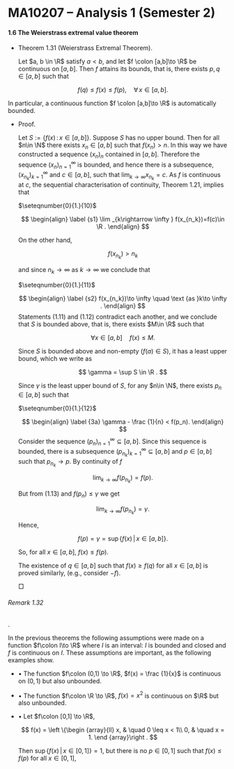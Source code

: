 MA10207 – Analysis 1 (Semester 2)
=================================

#### 1.6 The Weierstrass extremal value theorem

*   Theorem 1.31 (Weierstrass Extremal Theorem). 
    
    Let $a, b \in \R$ satisfy $a<b$, and let $f \colon [a,b]\to \R$ be continuous on $[a,b]$. Then $f$ attains its bounds, that is, there exists $p, q \in [a,b]$ such that
    
    $$ f(q) \leq f(x) \leq f(p), \quad \forall \, x \in [a,b]. $$
    

In particular, a continuous function $f \colon [a,b]\to \R$ is automatically bounded.

*   Proof.
    
    Let $S:=\{f(x)\,:\,x\in [a,\,b]\}$. Suppose $S$ has no upper bound. Then for all $n\in \N$ there exists $x_n \in [a,b]$ such that $f(x_n)> n$. In this way we have constructed a sequence $(x_n)_n$ contained in $[a,b]$. Therefore the sequence $(x_n)_{n=1}^\infty$ is bounded, and hence there is a subsequence, $(x_{n_k})_{k=1}^\infty$ and $c \in [a,b]$, such that $\displaystyle \lim _{k\to \infty }x_{n_k} = c$. As $f$ is continuous at $c$, the sequential characterisation of continuity, Theorem 1.21, implies that
    
    $\seteqnumber{0}{1.}{10}$
    
    $$ \begin{align} \label {s1} \lim _{k\rightarrow \infty } f(x_{n_k})=f(c)\in \R . \end{align} $$
    
    On the other hand,
    
    $$ f(x_{n_k})>n_{k} $$
    
    and since $n_k\to \infty$ as $k\to \infty$ we conclude that
    
    $\seteqnumber{0}{1.}{11}$
    
    $$ \begin{align} \label {s2} f(x_{n_k})\to \infty \quad \text {as }k\to \infty . \end{align} $$ Statements (1.11) and (1.12) contradict each another, and we conclude that $S$ is bounded above, that is, there exists $M\in \R$ such that
    
    $$ \forall x\in [a,\,b]\quad f(x)\leq M. $$
    
    Since $S$ is bounded above and non-empty ($f(a)\in S$), it has a least upper bound, which we write as
    
    $$ \gamma = \sup S \in \R . $$
    
    Since $\gamma$ is the least upper bound of $S$, for any $n\in \N$, there exists $p_n \in [a,b]$ such that
    
    $\seteqnumber{0}{1.}{12}$
    
    $$ \begin{align} \label {3a} \gamma - \frac {1}{n} < f(p_n). \end{align} $$ Consider the sequence $(p_n)_{n=1}^\infty \subseteq [a,b]$. Since this sequence is bounded, there is a subsequence $(p_{n_k})_{k=1}^\infty \subseteq [a,b]$ and $p \in [a,b]$ such that $p_{n_k} \to p$. By continuity of $f$
    
    $$ \lim _{k\to \infty } f(p_{n_k}) = f(p). $$
    
    But from (1.13) and $f(p_n) \leq \gamma$ we get
    
    $$ \lim _{k\to \infty }f(p_{n_k}) = \gamma . $$
    
    Hence,
    
    $$ f(p) = \gamma = \sup \left \{f(x) \, | \, x \in [a,b]\right \}. $$
    
    So, for all $x\in [a,\,b]$, $f(x) \leq f(p)$.
    
    The existence of $q\in [a,\,b]$ such that $f(x)\geq f(q)$ for all $x\in [a,\,b]$ is proved similarly, (e.g., consider $-f$).
    
     □
    

###### Remark 1.32

. 

In the previous theorems the following assumptions were made on a function $f\colon I\to \R$ where $I$ is an interval: $I$ is bounded and closed and $f$ is continuous on $I$. These assumptions are important, as the following examples show.

*   • The function $f\colon (0,1) \to \R$, $f(x) = \frac {1}{x}$ is continuous on $(0,1)$ but also unbounded.
    
*   • The function $f\colon \R \to \R$, $f(x) = x^2$ is continuous on $\R$ but also unbounded.
    
*   • Let $f\colon [0,1] \to \R$,
    
    $$ f(x) = \left \{\begin {array}{ll} x, & \quad 0 \leq x < 1\\ 0, & \quad x = 1. \end {array}\right . $$
    
    Then $\sup \{f(x)\,|\,x\in [0,\,1]\}=1$, but there is no $p \in [0,1]$ such that $f(x) \leq f(p)$ for all $x \in [0,1]$,